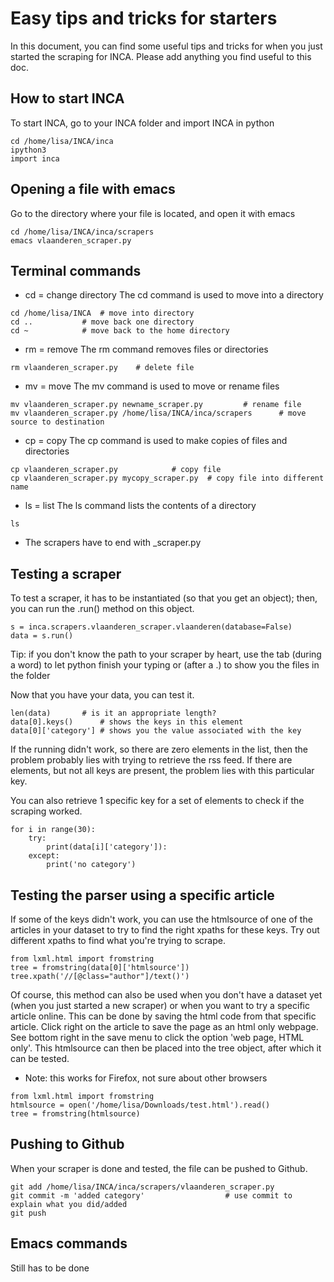 # Easy tips and tricks for starters

In this document, you can find some useful tips and tricks for when you just started the scraping for INCA. Please add anything you find useful to this doc.

## How to start INCA

To start INCA, go to your INCA folder and import INCA in python
```
cd /home/lisa/INCA/inca
ipython3
import inca
```

## Opening a file with emacs

Go to the directory where your file is located, and open it with emacs
```
cd /home/lisa/INCA/inca/scrapers
emacs vlaanderen_scraper.py
```

## Terminal commands

- cd = change directory
   The cd command is used to move into a directory
```
cd /home/lisa/INCA	# move into directory
cd ..			# move back one directory
cd ~ 			# move back to the home directory
```

- rm = remove
   The rm command removes files or directories 
```
rm vlaanderen_scraper.py	# delete file
```

- mv = move
   The mv command is used to move or rename files
```
mv vlaanderen_scraper.py newname_scraper.py			# rename file
mv vlaanderen_scraper.py /home/lisa/INCA/inca/scrapers		# move source to destination
```

- cp = copy
   The cp command is used to make copies of files and directories
```
cp vlaanderen_scraper.py			# copy file
cp vlaanderen_scraper.py mycopy_scraper.py	# copy file into different name	
```

- ls = list
  The ls command lists the contents of a directory
```
ls
```
* The scrapers have to end with _scraper.py

## Testing a scraper

To test a scraper, it has to be instantiated (so that you get an object); then, you can run the .run() method on this object.
```
s = inca.scrapers.vlaanderen_scraper.vlaanderen(database=False)
data = s.run()
```
Tip: if you don't know the path to your scraper by heart, use the tab (during a word) to let python finish your typing or (after a .) to show you the files in the folder

Now that you have your data, you can test it. 
```
len(data)		# is it an appropriate length?
data[0].keys()		# shows the keys in this element
data[0]['category']	# shows you the value associated with the key
```
If the running didn't work, so there are zero elements in the list, then the problem probably lies with trying to retrieve the rss feed. If there are elements, but not all keys are present, the problem lies with this particular key.

You can also retrieve 1 specific key for a set of elements to check if the scraping worked.
```
for i in range(30):
    try:
        print(data[i]['category']):
    except:
        print('no category')
```

## Testing the parser using a specific article

If some of the keys didn't work, you can use the htmlsource of one of the articles in your dataset to try to find the right xpaths for these keys. Try out different xpaths to find what you're trying to scrape.
```
from lxml.html import fromstring
tree = fromstring(data[0]['htmlsource'])
tree.xpath('//[@class="author"]/text()')   
```
Of course, this method can also be used when you don't have a dataset yet (when you just started a new scraper) or when you want to try a specific article online. This can be done by saving the html code from that specific article. Click right on the article to save the page as an html only webpage. See bottom right in the save menu to click the option 'web page, HTML only'. This htmlsource can then be placed into the tree object, after which it can be tested.
* Note: this works for Firefox, not sure about other browsers
```
from lxml.html import fromstring
htmlsource = open('/home/lisa/Downloads/test.html').read()
tree = fromstring(htmlsource)
```
## Pushing to Github
When your scraper is done and tested, the file can be pushed to Github.
```
git add /home/lisa/INCA/inca/scrapers/vlaanderen_scraper.py
git commit -m 'added category'					# use commit to explain what you did/added
git push
```

## Emacs commands
Still has to be done

